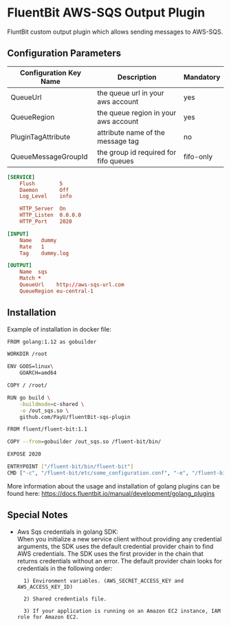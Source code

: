 # FluentBit AWS-SQS Output Plugin

FluntBit custom output plugin which allows sending messages to AWS-SQS.

## Configuration Parameters

| Configuration Key Name | Description                           | Mandatory |
| ---------------------- | ------------------------------------- | --------- |
| QueueUrl               | the queue url in your aws account     | yes       |
| QueueRegion            | the queue region in your aws account  | yes       |
| PluginTagAttribute     | attribute name of the message tag     | no        |
| QueueMessageGroupId    | the group id required for fifo queues | fifo-only |

```conf
[SERVICE]
    Flush        5
    Daemon       Off
    Log_Level    info

    HTTP_Server  On
    HTTP_Listen  0.0.0.0
    HTTP_Port    2020

[INPUT]
    Name   dummy
    Rate   1
    Tag    dummy.log

[OUTPUT]
    Name  sqs
    Match *
    QueueUrl    http://aws-sqs-url.com
    QueueRegion eu-central-1
```

## Installation

Example of installation in docker file:  

```bash
FROM golang:1.12 as gobuilder

WORKDIR /root

ENV GOOS=linux\
    GOARCH=amd64

COPY / /root/

RUN go build \
    -buildmode=c-shared \
    -o /out_sqs.so \
    github.com/PayU/fluentBit-sqs-plugin

FROM fluent/fluent-bit:1.1

COPY --from=gobuilder /out_sqs.so /fluent-bit/bin/

EXPOSE 2020

ENTRYPOINT ["/fluent-bit/bin/fluent-bit"]
CMD ["-c", "/fluent-bit/etc/some_configuration.conf", "-e", "/fluent-bit/bin/out_sqs.so"]
```

More information about the usage and installation of golang plugins can be found here: https://docs.fluentbit.io/manual/development/golang_plugins 

## Special Notes

- Aws Sqs credentials in golang SDK: </br> When you initialize a new service client without providing any credential arguments, the SDK uses the default credential provider chain to find AWS credentials. The SDK uses the first provider in the chain that returns credentials without an error. The default provider chain looks for credentials in the following order:

    	1) Environment variables. (AWS_SECRET_ACCESS_KEY and AWS_ACCESS_KEY_ID)

    	2) Shared credentials file.

		3) If your application is running on an Amazon EC2 instance, IAM role for Amazon EC2.
